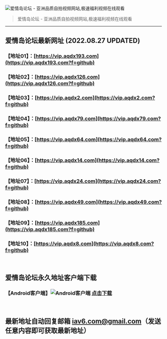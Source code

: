![爱情岛论坛 - 亚洲品质自拍视频网站,极速福利视频在线观看](http://ww1.sinaimg.cn/large/007drMcOgy1g5i6x3ua0xj30eg0393yo.jpg)
> 爱情岛论坛 - 亚洲品质自拍视频网站,极速福利视频在线观看

---

## 爱情岛论坛最新网址 (2022.08.27 UPDATED)
### 【地址01】：[https://vip.aqdx193.com](https://vip.aqdx193.com?f=github)
### 【地址02】：[https://vip.aqdx126.com](https://vip.aqdx126.com?f=github)
### 【地址03】：[https://vip.aqdx2.com](https://vip.aqdx2.com?f=github)
### 【地址04】：[https://vip.aqdx79.com](https://vip.aqdx79.com?f=github)
### 【地址05】：[https://vip.aqdx64.com](https://vip.aqdx64.com?f=github)
### 【地址06】：[https://vip.aqdx14.com](https://vip.aqdx14.com?f=github)
### 【地址07】：[https://vip.aqdx24.com](https://vip.aqdx24.com?f=github)
### 【地址08】：[https://vip.aqdx49.com](https://vip.aqdx49.com?f=github)
### 【地址09】：[https://vip.aqdx185.com](https://vip.aqdx185.com?f=github)
### 【地址10】：[https://vip.aqdx8.com](https://vip.aqdx8.com?f=github)
<br>

## 爱情岛论坛永久地址客户端下载
### 【Android客户端】![Android客户端](https://ww1.sinaimg.cn/large/007drMcOgy1fzljgv278jj300f00ia9t.jpg) [点击下载](https://app.aqdlt.app/v1/aqdlt_android_0828.apk)

<br>

## 最新地址自动回复邮箱 [iav6.com@gmail.com](mailto:iav6.com@gmail.com)（发送任意内容即可获取最新地址）
